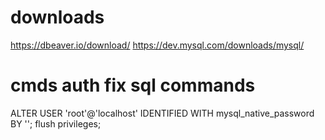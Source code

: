 # downloads
https://dbeaver.io/download/
https://dev.mysql.com/downloads/mysql/

# cmds auth fix sql commands
ALTER USER 'root'@'localhost' IDENTIFIED WITH mysql_native_password BY '';
flush privileges;
